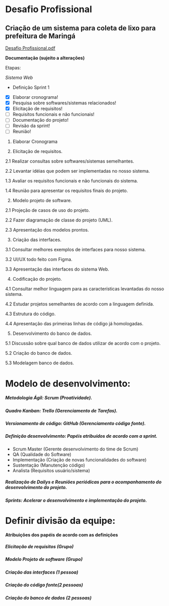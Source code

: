 # Desafio Profissional 
## Criação de um sistema para coleta de lixo para prefeitura de Maringá
[Desafio Profissional.pdf](https://github.com/Berkhz/desafio_Reciclagem/files/10832210/Desafio.Profissional.pdf)

**Documentação (sujeito a alterações)**

Etapas:

*Sistema Web*

- Definição Sprint 1
- [x] Elaborar cronograma!
- [x] Pesquisa sobre softwares/sistemas relacionados!
- [x] Elicitação de requisitos!
- [ ] Requisitos funcionais e não funcionais!
- [ ] Documentação do projeto!
- [ ] Revisão da sprint!
- [ ] Reunião!
  
1. Elaborar Cronograma

2. Elicitação de requisitos.

2.1 Realizar consultas sobre softwares/sistemas semelhantes.

2.2 Levantar idéias que podem ser implementadas no nosso sistema. 

1.3 Avaliar os requisitos funcionais e não funcionais do sistema.

1.4 Reunião para apresentar os requisitos finais do projeto.

2. Modelo projeto de software.

2.1 Projeção de casos de uso do projeto. 

2.2 Fazer diagramação de classe do projeto (UML).  

2.3 Apresentação dos modelos prontos.

3. Criação das interfaces.

3.1 Consultar melhores exemplos de interfaces para nosso sistema.

3.2 UI/UX todo feito com Figma.

3.3 Apresentação das interfaces do sistema Web.

4. Codificação do projeto.

4.1 Consultar melhor linguagem para as características levantadas do nosso sistema.

4.2 Estudar projetos semelhantes de acordo com a linguagem definida.

4.3 Estrutura do código.

4.4 Apresentação das primeiras linhas de código já homologadas.

5. Desenvolvimento do banco de dados.

5.1 Discussão sobre qual banco de dados utilizar de acordo com o projeto. 

5.2 Criação do banco de dados.

5.3 Modelagem banco de dados.

# Modelo de desenvolvimento:

##### Metodologia Ágil: Scrum (Proatividade).
##### Quadro Kanban: Trello (Gerenciamento de Tarefas).
##### Versionamento de código: GitHub (Gerenciamento código fonte).
##### Definição desenvolvimento: Papéis atribuídos de acordo com a sprint.
- Scrum Master (Gerente desenvolvimento do time de Scrum)
- QA (Qualidade do Software)
- Implementação (Criação de novas funcionalidades do software)
- Sustentação (Manutenção código)
- Analista (Requisitos usuário/sistema)
##### Realização de Dailys e Reuniões periódicas para o acompanhamento do desenvolvimento do projeto.
##### Sprints: Acelerar o desenvolvimento e implementação do projeto.

# Definir divisão da equipe:

#### Atribuições dos papéis de acordo com as definições

##### Elicitação de requisitos (Grupo)
##### Modelo Projeto de software (Grupo)
##### Criação das interfaces (1 pessoa)
##### Criação do código fonte(2 pessoas)
##### Criação do banco de dados (2 pessoas)
